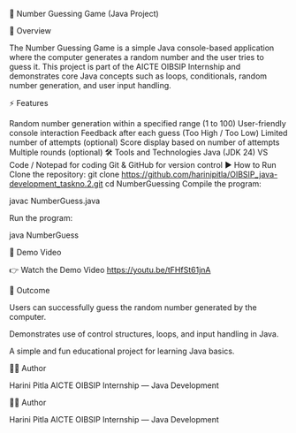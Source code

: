 🎲 Number Guessing Game (Java Project)




📌 Overview

The Number Guessing Game is a simple Java console-based application where the computer generates a random number and the user tries to guess it.
This project is part of the AICTE OIBSIP Internship and demonstrates core Java concepts such as loops, conditionals, random number generation, and user input handling.





⚡ Features

Random number generation within a specified range (1 to 100)
User-friendly console interaction
Feedback after each guess (Too High / Too Low)
Limited number of attempts (optional)
Score display based on number of attempts
Multiple rounds (optional)
🛠️ Tools and Technologies
Java (JDK 24)
VS Code / Notepad for coding
Git & GitHub for version control
▶ How to Run
Clone the repository:
git clone https://github.com/harinipitla/OIBSIP_java-development_taskno.2.git
cd NumberGuessing
Compile the program:

javac NumberGuess.java

Run the program:

java NumberGuess

🎥 Demo Video

👉 Watch the Demo Video https://youtu.be/tFHfSt61jnA

🎯 Outcome

Users can successfully guess the random number generated by the computer.

Demonstrates use of control structures, loops, and input handling in Java.

A simple and fun educational project for learning Java basics.

👩‍💻 Author

Harini Pitla AICTE OIBSIP Internship — Java Development

👩‍💻 Author

Harini Pitla AICTE OIBSIP Internship — Java Development
